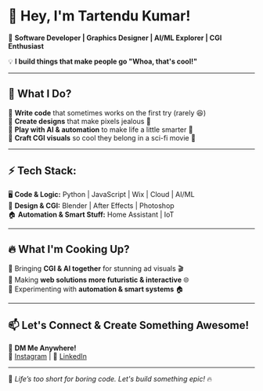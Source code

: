 # 👋 Hey, I'm **Tartendu Kumar!**  

🚀 **Software Developer | Graphics Designer | AI/ML Explorer | CGI Enthusiast**  

💡 **I build things that make people go "Whoa, that's cool!"**  

---

## 🎨 **What I Do?**  
🔹 **Write code** that sometimes works on the first try (rarely 😆)  
🔹 **Create designs** that make pixels jealous 🎨  
🔹 **Play with AI & automation** to make life a little smarter 🤖  
🔹 **Craft CGI visuals** so cool they belong in a sci-fi movie 🚀  

---

## ⚡ **Tech Stack:**  
🖥️ **Code & Logic:** Python | JavaScript | Wix | Cloud | AI/ML  
🎨 **Design & CGI:** Blender | After Effects | Photoshop  
🏠 **Automation & Smart Stuff:** Home Assistant | IoT  

---

## 🔥 **What I'm Cooking Up?**  
🔸 Bringing **CGI & AI together** for stunning ad visuals 🎬  
🔸 Making **web solutions more futuristic & interactive** 🌐  
🔸 Experimenting with **automation & smart systems** 🏠  

---

## 📫 **Let's Connect & Create Something Awesome!**  
💌 **DM Me Anywhere!**  
📸 [Instagram](https://www.instagram.com/tartendukumar) | 🔗 [LinkedIn](https://www.linkedin.com/in/tartendukumar)  

---

🚀 *Life’s too short for boring code. Let's build something epic!* 🔥  

